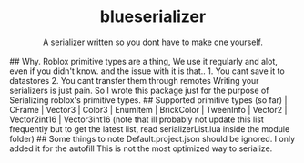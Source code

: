 <h1 align="center">blueserializer</h1>
<div align="center">A serializer written so you dont have to make one yourself.</div>
<div>&nbsp;</div>
## Why.
Roblox primitive types are a thing, We use it regularly and alot, even if you didn't know. and the issue with it is that..
1. You cant save it to datastores
2. You cant transfer them through remotes
Writing your serializers is just pain. So I wrote this package just for the purpose of
Serializing roblox's primitive types.
## Supported primitive types (so far)
| CFrame
| Vector3
| Color3
| EnumItem
| BrickColor
| TweenInfo
| Vector2
| Vector2int16
| Vector3int16
(note that ill probably not update this list frequently but to get the latest list,
read serializerList.lua inside the module folder)
## Some things to note
Default.project.json should be ignored. I only added it for the autofill
This is not the most optimized way to serialize.